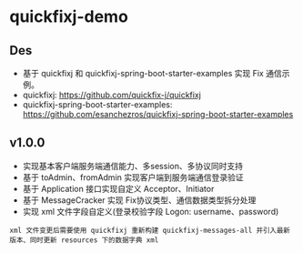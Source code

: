 # quickfixj-demo

## Des
- 基于 quickfixj 和 quickfixj-spring-boot-starter-examples 实现 Fix 通信示例。
- quickfixj: https://github.com/quickfix-j/quickfixj
- quickfixj-spring-boot-starter-examples: https://github.com/esanchezros/quickfixj-spring-boot-starter-examples

## v1.0.0
- 实现基本客户端服务端通信能力、多session、多协议同时支持
- 基于 toAdmin、fromAdmin 实现客户端到服务端通信登录验证
- 基于 Application 接口实现自定义 Acceptor、Initiator
- 基于 MessageCracker 实现 Fix协议类型、通信数据类型拆分处理
- 实现 xml 文件字段自定义(登录校验字段 Logon: username、password)
```
xml 文件变更后需要使用 quickfixj 重新构建 quickfixj-messages-all 并引入最新版本、同时更新 resources 下的数据字典 xml
```

